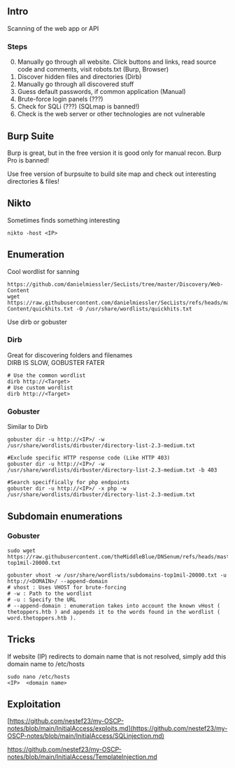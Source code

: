 ## Intro
Scanning of the web app or API

### Steps
0. Manually go through all website. Click buttons and links, read source code and comments, visit robots.txt (Burp, Browser)
1. Discover hidden files and directories (Dirb)
2. Manually go through all discovered stuff
3. Guess default passwords, if common application (Manual)
4. Brute-force login panels (???)
5. Check for SQLi (???) (SQLmap is banned!)
6. Check is the web server or other technologies are not vulnerable

## Burp Suite
Burp is great, but in the free version it is good only for manual recon.
Burp Pro is banned!

Use free version of burpsuite to build site map and check out interesting directories & files!

## Nikto
Sometimes finds something interesting
```
nikto -host <IP>
```

## Enumeration
Cool wordlist for sanning
```
https://github.com/danielmiessler/SecLists/tree/master/Discovery/Web-Content
wget https://raw.githubusercontent.com/danielmiessler/SecLists/refs/heads/master/Discovery/Web-Content/quickhits.txt -O /usr/share/wordlists/quickhits.txt
```
Use dirb or gobuster

### Dirb
Great for discovering folders and filenames \
DIRB IS SLOW, GOBUSTER FATER
```
# Use the common wordlist
dirb http://<Target>
# Use custom wordlist
dirb http://<Target>
```

### Gobuster
Similar to Dirb
```
gobuster dir -u http://<IP>/ -w /usr/share/wordlists/dirbuster/directory-list-2.3-medium.txt

#Exclude specific HTTP response code (Like HTTP 403)
gobuster dir -u http://<IP>/ -w /usr/share/wordlists/dirbuster/directory-list-2.3-medium.txt -b 403

#Search speciffically for php endpoints
gobuster dir -u http://<IP>/ -x php -w /usr/share/wordlists/dirbuster/directory-list-2.3-medium.txt
```
## Subdomain enumerations

### Gobuster
```
sudo wget https://raw.githubusercontent.com/theMiddleBlue/DNSenum/refs/heads/master/wordlist/subdomains-top1mil-20000.txt

gobuster vhost -w /usr/share/wordlists/subdomains-top1mil-20000.txt -u http://<DOMAIN>/ --append-domain
# vhost : Uses VHOST for brute-forcing
# -w : Path to the wordlist
# -u : Specify the URL
# --append-domain : enumeration takes into account the known vHost ( thetoppers.htb ) and appends it to the words found in the wordlist ( word.thetoppers.htb ).
```
## Tricks
If website (IP) redirects to domain name that is not resolved, simply add this domain name to /etc/hosts
```
sudo nano /etc/hosts
<IP>  <domain name>
```

## Exploitation
[https://github.com/nestef23/my-OSCP-notes/blob/main/InitialAccess/exploits.md](https://github.com/nestef23/my-OSCP-notes/blob/main/InitialAccess/SQLinjection.md)

https://github.com/nestef23/my-OSCP-notes/blob/main/InitialAccess/TemplateInjection.md
